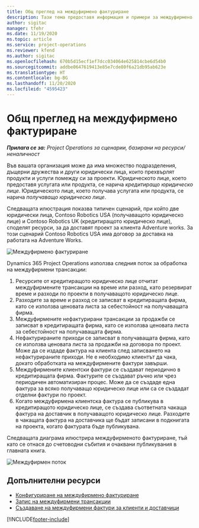 ```yaml
---
title: Общ преглед на междуфирмено фактуриране
description: Тази тема предоставя информация и примери за междуфирмено фактуриране за проекти.
author: sigitac
manager: tfehr
ms.date: 11/19/2020
ms.topic: article
ms.service: project-operations
ms.reviewer: kfend
ms.author: sigitac
ms.openlocfilehash: 670b5d15ecf1ef7dcc034064e625814cbe6d54b0
ms.sourcegitcommit: addbe0647619413e85e7cde80f6a21db95ab623e
ms.translationtype: HT
ms.contentlocale: bg-BG
ms.lasthandoff: 11/20/2020
ms.locfileid: "4595423"
---
```

# <a name="intercompany-invoicing-overview"></a>Общ преглед на междуфирмено фактуриране

_**Прилага се за:** Project Operations за сценарии, базирани на ресурси/неналичност_

Във вашата организация може да има множество подразделения, дъщерни дружества и други юридически лица, които прехвърлят продукти и услуги помежду си за проекти. Юридическото лице, което предоставя услугата или продукта, се нарича *кредитиращо юридическо лице*. Юридическото лице, което получава услугата или продукта, се нарича *получаващо юридическо лице*.

Следващата илюстрация показва типичен сценарий, при който две юридически лица, Contoso Robotics USA (получаващото юридическо лице) и Contoso Robotics UK (кредитиращото юридическо лице), споделят ресурси, за да доставят проект за клиента Adventure works. За този сценарий Contoso Robotics USA има договор за доставка на работата на Adventure Works.

![Междуфирмено фактуриране](./media/IntercompanyScenario.png) 

Dynamics 365 Project Operations използва следния поток за обработка на междуфирмени трансакции:

1. Ресурсите от кредитиращото юридическо лице отчитат междуфирмените трансакции на време или разход, като резервират време и разходи по проекти в получаващото юридическо лице.
2. Разходите за време и разход се записват в кредитиращата фирма, като се използва ценовата листа за себестойност на получаващата фирма.
3. Междуфирмените нефактурирани трансакции за продажби се записват в кредитиращата фирма, като се използва ценовата листа за себестойност на получаващата фирма.
4. Нефактурираните приходи се записват в получаващата фирма, като се използва ценовата листа за продажби на договора по проект. Може да се издаде фактура на клиента след записването на нефактурираните приходи. Не е необходимо клиентът да чака, докато обработката на междуфирмените фактури завърши.
5. Междуфирмените клиентски фактури се създават периодично в кредитиращата фирма. Фактурите се създават ръчно или чрез периодичен автоматизиран процес. Може да се създаде една фактура за всяко получаващо юридическо лице или са се създадат отделни фактури по проект.
6. Когато междуфирмена клиентска фактура се публикува в кредитиращото юридическо лице, се създава съответната чакаща фактура на доставчик в получаващото юридическо лице. Разходите в чакащата фактура на доставчика ще бъдат записани в подкнигата на проекта, когато фактурата бъде публикувана.

Следващата диаграма илюстрира междуфирменото фактуриране, тъй като се отнася до счетоводни събития и очаквани публикувания в главната книга.

![Междуфирмен поток](./media/IntercompanyFlow.png)

## <a name="additional-resources"></a>Допълнителни ресурси

- [Конфигуриране на междуфирмено фактуриране](configure-intercompany-invoicing.md)
- [Запис на междуфирмени трансакции](create-intercompany-transactions.md)
- [Създаване на междуфирмени фактури за клиенти и доставчици](create-intercompany-customer-vendor-invoices.md)


[!INCLUDE[footer-include](../includes/footer-banner.md)]